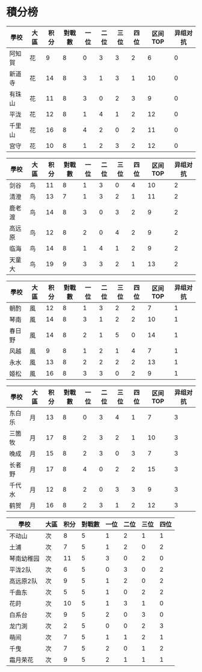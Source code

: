 # 積分榜

| 學校   | 大區 | 积分 | 對戰數 | 一位 | 二位 | 三位 | 四位 |区间TOP|异组对抗 |
| ------ | ---- | ---- | ------ | ---- | ---- | ---- | ---- |---- |---- |
| 阿知賀 | 花   | 9    | 8      | 0    | 3    | 3    | 2   |  6  | 0  |  
| 新道寺 | 花   | 14    | 8     | 3   | 1    | 3    | 1    |  10  |  0 |
| 有珠山 | 花   | 11    | 8      | 3    | 0    | 2    | 3    |  9  |  0 |
| 平泷   | 花   | 12    | 8      | 1    | 4    | 1    | 2    |  12  | 0  |
| 千里山 | 花   | 16   | 8    | 4    | 2    | 0    | 2    |  11  |  0 |
| 宫守   | 花   | 10    | 8     | 1    | 2    | 3    | 2    |  12  | 0  |

| 學校   | 大區 | 积分 | 對戰數 | 一位 | 二位 | 三位 | 四位 |区间TOP|异组对抗 |
| ------ | ---- | ---- | ------ | ---- | ---- | ---- | ---- |---- |---- |
| 剑谷   | 鸟   | 11    | 8      | 1    | 3    | 0    | 4    |  10  | 2  |
| 清澄   | 鸟   | 13    | 7      | 1    | 3    | 2    | 1    |  11  | 2  |
| 鹿老渡 | 鸟   | 14    | 8      | 3    | 0    | 3    | 2    |  9  | 2  |
| 高远原 | 鸟   | 12    | 8      | 2    | 0    | 4    | 2    |  9  |  2 |
| 临海   | 鸟   | 14    | 8      | 1    | 4    | 1    | 2    |  9  | 2  |
| 天童大 | 鸟   | 19    | 9      | 3    | 3    | 2    | 1    |  13  | 2  |

| 學校 | 大區 | 积分 | 對戰數 | 一位 | 二位 | 三位 | 四位 |区间TOP|异组对抗 |
| ---- | ---- | ---- | ------ | ---- | ---- | ---- | ---- |---- |---- |
| 朝酌 | 風   | 12    | 8      | 1    | 3    | 2    | 2    |  7  |  1 |
| 琴南 | 風   | 14    | 8      | 3    | 1    | 2    | 2    |  10  |  1 |
| 春日野 | 風   | 14    | 8      | 2    | 1    | 5    | 0    |  14  |  1 |
| 风越 | 風   | 9    | 8      | 1    | 2    | 1    | 4    |  7  | 1  |
| 永水 | 風   | 13    | 8      | 2    | 2    | 2    | 2    |  13  | 1  |
| 姬松 | 風   | 16    | 8      | 3    | 3    | 0    | 2    |  9  |  1 |

| 學校   | 大區 | 积分 | 對戰數 | 一位 | 二位 | 三位 | 四位 |区间TOP|异组对抗 |
| ------ | ---- | ---- | ------ | ---- | ---- | ---- | ---- |---- |---- |
| 东白乐 | 月   | 13    | 8      | 0    | 3    | 4    | 1    |  7  |  3 |
| 三箇牧 | 月   | 17    | 8      | 2    | 3    | 2    | 1    |  10  | 3  |
| 晚成   | 月   | 15    | 8      | 2    | 3    | 0    | 3    |  7  |  3 |
| 长者野 | 月   | 17    | 8      | 4    | 0    | 2    | 2    |  15  | 3  |
| 千代水 | 月   | 12    | 8      | 2    | 0    | 3    | 3    |  9  | 3  |
| 鹤贺   | 月   | 16    | 8      | 2    | 3    | 1    | 2    |  12  | 3  |

| 學校   | 大區 | 积分 | 對戰數 | 一位 | 二位 | 三位 | 四位 |
| ------ | ---- | ---- | ------ | ---- | ---- | ---- | ---- |
| 不动山 | 次  | 8    | 5      | 1   | 2    | 1    | 1    | 
| 土浦 | 次  | 7    | 5      | 1    | 2    | 0    | 2    | 
| 琴南幼稚园 | 次  | 11    | 5      | 3   | 0   | 2    | 0    | 
| 平泷2队 | 次  | 6   | 5      | 0    | 3    | 0    | 2    | 
| 高远原2队 | 次  | 9    | 5      | 1    | 2    | 0    | 2    | 
| 千曲东 | 次  | 5    | 5      | 1    | 0    | 2    | 2    | 
| 花莳 | 次  | 10    | 5      | 1    | 3    | 1    | 0    | 
| 白系台 | 次  | 9    | 5      | 2    | 0    | 3    | 0    | 
| 龙门渕 | 次  | 2    | 5      | 0    | 0    | 2    | 3    | 
| 萌间 | 次  | 7    | 5      | 1    | 1    | 2    | 1    | 
| 千曳 | 次  | 7    | 5      | 2    | 0    | 1    | 2    | 
| 霜月荣花 | 次  | 9    | 5      | 2    | 1    | 1    | 1    | 
